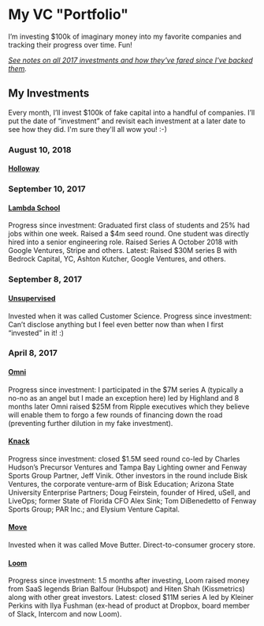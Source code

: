 # My VC "Portfolio"
I’m investing $100k of imaginary money into my favorite companies and tracking their progress over time. Fun!

*[See notes on all 2017 investments and how they've fared since I've backed them](https://medium.com/@julianweisser/reviewing-last-years-investments-4187841f1357).*

## My Investments

Every month, I’ll invest $100k of fake capital into a handful of companies. I’ll put the date of “investment” and revisit each investment at a later date to see how they did. I'm sure they'll all wow you! :-)

### August 10, 2018

#### [Holloway](https://www.holloway.com/)


### September 10, 2017

#### [Lambda School](https://lambdaschool.com/)
Progress since investment: Graduated first class of students and 25% had jobs within one week. Raised a $4m seed round. One student was directly hired into a senior engineering role. Raised Series A October 2018 with Google Ventures, Stripe and others. Latest: Raised $30M series B with Bedrock Capital, YC, Ashton Kutcher, Google Ventures, and others.

### September 8, 2017

#### [Unsupervised](https://Unsupervised.com)
Invested when it was called Customer Science. Progress since investment: Can’t disclose anything but I feel even better now than when I first “invested” in it! :)

### April 8, 2017

#### [Omni](https://www.beomni.com/)
Progress since investment: I participated in the $7M series A (typically a no-no as an angel but I made an exception here) led by Highland and 8 months later Omni raised $25M from Ripple executives which they believe will enable them to forgo a few rounds of financing down the road (preventing further dilution in my fake investment).

#### [Knack](https://www.joinknack.com/)
Progress since investment: closed $1.5M seed round co-led by Charles Hudson’s Precursor Ventures and Tampa Bay Lighting owner and Fenway Sports Group Partner, Jeff Vinik. Other investors in the round include Bisk Ventures, the corporate venture-arm of Bisk Education; Arizona State University Enterprise Partners; Doug Feirstein, founder of Hired, uSell, and LiveOps; former State of Florida CFO Alex Sink; Tom DiBenedetto of Fenway Sports Group; PAR Inc.; and Elysium Venture Capital.

#### [Move](https://www.movebutter.com/)
Invested when it was called Move Butter. Direct-to-consumer grocery store.

#### [Loom](https://www.useloom.com/)
Progress since investment: 1.5 months after investing, Loom raised money from SaaS legends Brian Balfour (Hubspot) and Hiten Shah (Kissmetrics) along with other great investors. Latest: closed $11M series A led by Kleiner Perkins with Ilya Fushman (ex-head of product at Dropbox, board member of Slack, Intercom and now Loom).
